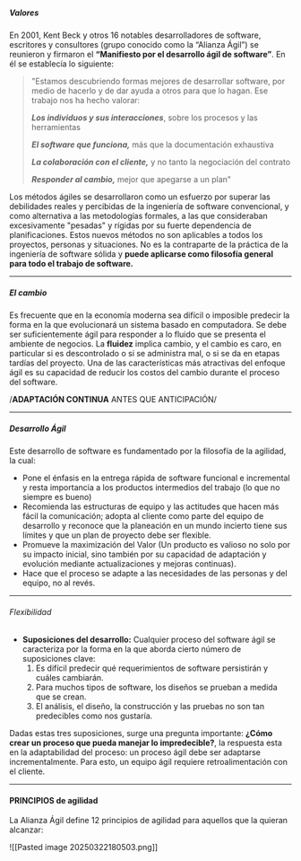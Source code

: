 ##### Valores
En 2001, Kent Beck y otros 16 notables desarrolladores de software, escritores y consultores (grupo conocido como la “Alianza Ágil”) se reunieron y firmaron el **“Manifiesto por el desarrollo ágil de software”**. En él se establecía lo siguiente:
> "Estamos descubriendo formas mejores de desarrollar software, por medio de hacerlo y de dar ayuda a otros para que lo hagan. Ese trabajo nos ha hecho valorar: 
> 
> 	***Los individuos y sus interacciones***, sobre los procesos y las herramientas 
> 	
> 	***El software que funciona,*** más que la documentación exhaustiva 
> 	
> 	***La colaboración con el cliente,*** y no tanto la negociación del contrato 
> 	
> 	***Responder al cambio,*** mejor que apegarse a un plan"

Los métodos ágiles se desarrollaron como un esfuerzo por superar las debilidades reales y percibidas de la ingeniería de software convencional, y como alternativa a las metodologías formales, a las que consideraban excesivamente "pesadas" y rígidas por su fuerte dependencia de planificaciones. Estos nuevos métodos no son aplicables a todos los proyectos, personas y situaciones. No es la contraparte de la práctica de la ingeniería de software sólida y **puede aplicarse como filosofía general para todo el trabajo de software.**
******************
##### El cambio
Es frecuente que en la economía moderna sea difícil o imposible predecir la forma en la que evolucionará un sistema basado en computadora. Se debe ser suficientemente ágil para responder a lo fluido que se presenta el ambiente de negocios. La **fluidez** implica cambio, y el cambio es caro, en particular si es descontrolado o si se administra mal, o si se da en etapas tardías del proyecto. 
Una de las características más atractivas del enfoque ágil es su capacidad de reducir los costos del cambio durante el proceso del software.

/**ADAPTACIÓN CONTINUA** ANTES QUE ANTICIPACIÓN/
******************************
##### Desarrollo Ágil
Este desarrollo de software es fundamentado por la filosofía de la agilidad, la cual:
- Pone el énfasis en la entrega rápida de software funcional e incremental y resta importancia a los productos intermedios del trabajo (lo que no siempre es bueno)
- Recomienda las estructuras de equipo y las actitudes que hacen más fácil la comunicación; adopta al cliente como parte del equipo de desarrollo y reconoce que la planeación en un mundo incierto tiene sus límites y que un plan de proyecto debe ser flexible.
- Promueve la maximización del Valor (Un producto es valioso no solo por su impacto inicial, sino también por su capacidad de adaptación y evolución mediante actualizaciones y mejoras continuas).
- Hace que el proceso se adapte a las necesidades de las personas y del equipo, no al revés.

***************************************
###### Flexibilidad
- **Suposiciones del desarrollo:**
	Cualquier proceso del software ágil se caracteriza por la forma en la que aborda cierto número de suposiciones clave:
	1. Es difícil predecir qué requerimientos de software persistirán y cuáles cambiarán. 
	2. Para muchos tipos de software, los diseños se prueban a medida que se crean.
	3. El análisis, el diseño, la construcción y las pruebas no son tan predecibles como nos gustaría.

Dadas estas tres suposiciones, surge una pregunta importante: **¿Cómo crear un proceso que pueda manejar lo impredecible?**, la respuesta esta en la adaptabilidad del proceso: un proceso ágil debe ser adaptarse incrementalmente. Para esto, un equipo ágil requiere retroalimentación con el cliente.
*********************************
#### **PRINCIPIOS de agilidad**
La Alianza Ágil define 12 principios de agilidad para aquellos que la quieran alcanzar:

![[Pasted image 20250322180503.png]]


